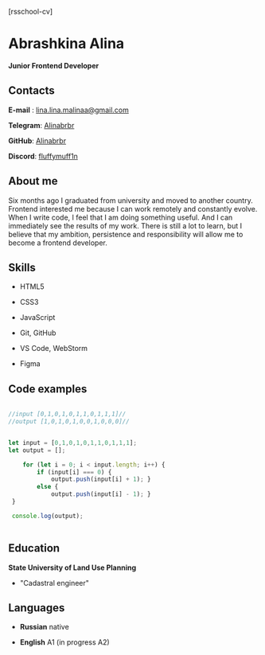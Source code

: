 [rsschool-cv]


# Abrashkina Alina



**Junior Frontend Developer**



## Contacts ##



**E-mail** : lina.lina.malinaa@gmail.com


**Telegram**: [Alinabrbr](https://t.me/Alinabrbr)


**GitHub**: [Alinabrbr](https://github.com/Alinabrbr)


**Discord**: [fluffymuff1n](https://discordapp.com/users/fluffymuff1n/)


## About me ##


Six months ago I graduated from university and moved to another country. 
Frontend interested me because I can work remotely and constantly evolve. 
When I write code, I feel that I am doing something useful. And I can immediately 
see the results of my work. There is still a lot to learn, but I believe that my ambition, 
persistence and responsibility will allow me to become a frontend developer.


## Skills ##


* HTML5


* CSS3


* JavaScript


* Git, GitHub


* VS Code, WebStorm


* Figma


## Code examples ##


```javascript

//input [0,1,0,1,0,1,1,0,1,1,1]//
//output [1,0,1,0,1,0,0,1,0,0,0]//


let input = [0,1,0,1,0,1,1,0,1,1,1];
let output = [];

    for (let i = 0; i < input.length; i++) {
        if (input[i] === 0) {
            output.push(input[i] + 1); } 
        else {
            output.push(input[i] - 1); }
 }

 console.log(output);
 
```


## Education ##


**State University of Land Use Planning**


* "Cadastral engineer"


## Languages ##


* **Russian** native


* **English** A1 (in progress A2)